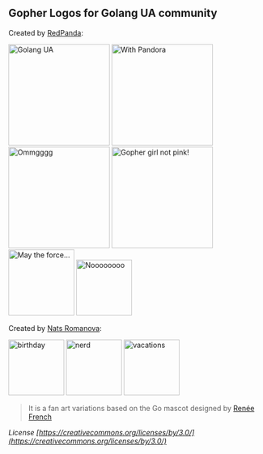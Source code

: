 ## Gopher Logos for Golang UA community

Created by [RedPanda](http://panda-art.red/):

<img width="200" alt="Golang UA" src="https://github.com/GolangUA/gopher-logos/blob/master/PNG/go_ua.png">
<img width="200" alt="With Pandora" src="https://github.com/GolangUA/gopher-logos/blob/master/PNG/with_pandora.png">
<img width="200" alt="Ommgggg" src="https://github.com/GolangUA/gopher-logos/blob/master/PNG/modern_merlin.png">
<img width="200" alt="Gopher girl not pink!" src="https://github.com/GolangUA/gopher-logos/blob/master/PNG/gopher_girl.png">
<img width="130" alt="May the force..." src="https://github.com/GolangUA/gopher-logos/blob/master/PNG/dart.png">
<img width="110" alt="Noooooooo" src="https://github.com/GolangUA/gopher-logos/blob/master/PNG/luke.png">


Created by [Nats Romanova](https://www.facebook.com/im.nats.romanova):

<img width="110" alt="birthday" src="https://github.com/GolangUA/gopher-logos/blob/master/PNG/gopher_birthday.png">
<img width="110" alt="nerd" src="https://github.com/GolangUA/gopher-logos/blob/master/PNG/gopher_nerd.png">
<img width="110" alt="vacations" src="https://github.com/GolangUA/gopher-logos/blob/master/PNG/gopher_vacations.png">


> It is a fan art variations based on the Go mascot designed by [Renée French](http://reneefrench.blogspot.com/)

*License  [https://creativecommons.org/licenses/by/3.0/](https://creativecommons.org/licenses/by/3.0/)*
